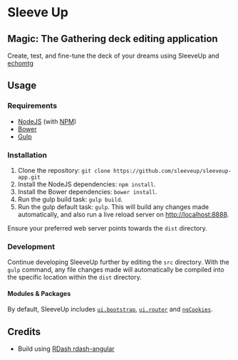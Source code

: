# Sleeve Up
## Magic: The Gathering deck editing application

Create, test, and fine-tune the deck of your dreams using SleeveUp and [echomtg](https://www.echomtg.com)

## Usage
### Requirements
* [NodeJS](http://nodejs.org/) (with [NPM](https://www.npmjs.org/))
* [Bower](http://bower.io)
* [Gulp](http://gulpjs.com)

### Installation
1. Clone the repository: `git clone https://github.com/sleeveup/sleeveup-app.git`
2. Install the NodeJS dependencies: `npm install`.
3. Install the Bower dependencies: `bower install`.
4. Run the gulp build task: `gulp build`.
5. Run the gulp default task: `gulp`. This will build any changes made automatically, and also run a live reload server on [http://localhost:8888](http://localhost:8888).

Ensure your preferred web server points towards the `dist` directory.

### Development
Continue developing SleeveUp further by editing the `src` directory. With the `gulp` command, any file changes made will automatically be compiled into the specific location within the `dist` directory.

#### Modules & Packages
By default, SleeveUp includes [`ui.bootstrap`](http://angular-ui.github.io/bootstrap/), [`ui.router`](https://github.com/angular-ui/ui-router) and [`ngCookies`](https://docs.angularjs.org/api/ngCookies).

## Credits
* Build using [RDash rdash-angular](https://github.com/rdash/rdash-angular/)
